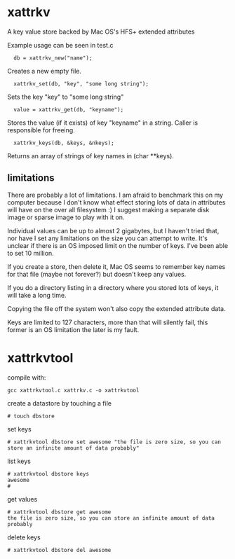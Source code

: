 xattrkv
=======

A key value store backed by Mac OS's HFS+ extended attributes

Example usage can be seen in test.c

```
  db = xattrkv_new("name");
```
Creates a new empty file.
```
  xattrkv_set(db, "key", "some long string");
```
Sets the key "key" to "some long string"
```
  value = xattrkv_get(db, "keyname");
```
Stores the value (if it exists) of key "keyname" in a string. Caller is responsible for freeing.
```
  xattrkv_keys(db, &keys, &nkeys);
```
Returns an array of strings of key names in (char **keys).

limitations
-----------
There are probably a lot of limitations. I am afraid to benchmark this on my computer because I don't know what effect storing lots of data in attributes will have on the over all filesystem :) I suggest making a separate disk image or sparse image to play with it on.

Individual values can be up to almost 2 gigabytes, but I haven't tried that, nor have I set any limitations on the size you can attempt to write. It's unclear if there is an OS imposed limit on the number of keys. I've been able to set 10 million.

If you create a store, then delete it, Mac OS seems to remember key names for that file (maybe not forever?) but doesn't keep any values.

If you do a directory listing in a directory where you stored lots of keys, it will take a long time.

Copying the file off the system won't also copy the extended attribute data.

Keys are limited to 127 characters, more than that will silently fail, this former is an OS limitation the later is my fault.

xattrkvtool
===========
compile with:
```
gcc xattrkvtool.c xattrkv.c -o xattrkvtool
```

create a datastore by touching a file
```
# touch dbstore 
```

set keys
```
# xattrkvtool dbstore set awesome "the file is zero size, so you can store an infinite amount of data probably"
```

list keys
```
# xattrkvtool dbstore keys
awesome
#
```

get values
```
# xattrkvtool dbstore get awesome
the file is zero size, so you can store an infinite amount of data probably
```

delete keys
```
# xattrkvtool dbstore del awesome
```
